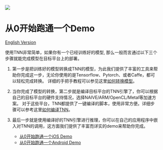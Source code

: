 <div align=left ><img src="https://gitee.com/darren3d/tnn-resource/raw/master/TNN.png"/>

# 从0开始跑通一个Demo

[English Version](../en/get_started_en.md)

使用TNN非常简单，如果你有一个已经训练好的模型, 那么一般而言通过以下三个步骤就能完成模型在目标平台上的部署。
1. 第一步是把训练好的模型转换成TNN的模型，为此我们提供了丰富的工具来帮助你完成这一步，无论你使用的是Tensorflow、Pytorch、或者Caffe，都可以轻松完成转换。
详细的手把手教程可以参见这里[如何转换模型](./user/convert.md)。

2. 当你完成了模型的转换，第二步就是编译目标平台的TNN引擎了，你可以根据自己的目标平台的硬件支持情况，选择NAIVE/ARM/OpenCL/Metal等加速方案。
   对于这些平台，TNN都提供了一键编译的脚本，使用非常方便。详细步骤可以参考这里[如何编译TNN](./user/compile.md)。

3. 最后一步就是使用编译好的TNN引擎进行推理，你可以在自己的应用程序中嵌入对TNN的调用，这方面我们提供了丰富而详实的demo来帮助你完成。
    *  [从0开始跑通一个iOS Demo](./user/demo.md)
    *  [从0开始跑通一个Android Demo](./user/demo.md)
